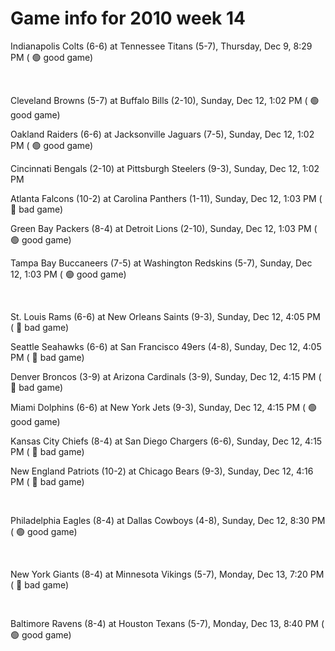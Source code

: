 # Game info for 2010 week 14

Indianapolis Colts (6-6) at Tennessee Titans (5-7), Thursday, Dec 9, 8:29 PM (	:green_circle: good game)


<br/>

Cleveland Browns (5-7) at Buffalo Bills (2-10), Sunday, Dec 12, 1:02 PM (	:green_circle: good game)

Oakland Raiders (6-6) at Jacksonville Jaguars (7-5), Sunday, Dec 12, 1:02 PM (	:green_circle: good game)

Cincinnati Bengals (2-10) at Pittsburgh Steelers (9-3), Sunday, Dec 12, 1:02 PM

Atlanta Falcons (10-2) at Carolina Panthers (1-11), Sunday, Dec 12, 1:03 PM (	:red_circle: bad game)

Green Bay Packers (8-4) at Detroit Lions (2-10), Sunday, Dec 12, 1:03 PM (	:green_circle: good game)

Tampa Bay Buccaneers (7-5) at Washington Redskins (5-7), Sunday, Dec 12, 1:03 PM (	:green_circle: good game)


<br/>

St. Louis Rams (6-6) at New Orleans Saints (9-3), Sunday, Dec 12, 4:05 PM (	:red_circle: bad game)

Seattle Seahawks (6-6) at San Francisco 49ers (4-8), Sunday, Dec 12, 4:05 PM (	:red_circle: bad game)

Denver Broncos (3-9) at Arizona Cardinals (3-9), Sunday, Dec 12, 4:15 PM (	:red_circle: bad game)

Miami Dolphins (6-6) at New York Jets (9-3), Sunday, Dec 12, 4:15 PM (	:green_circle: good game)

Kansas City Chiefs (8-4) at San Diego Chargers (6-6), Sunday, Dec 12, 4:15 PM (	:red_circle: bad game)

New England Patriots (10-2) at Chicago Bears (9-3), Sunday, Dec 12, 4:16 PM (	:red_circle: bad game)


<br/>

Philadelphia Eagles (8-4) at Dallas Cowboys (4-8), Sunday, Dec 12, 8:30 PM (	:green_circle: good game)


<br/>

New York Giants (8-4) at Minnesota Vikings (5-7), Monday, Dec 13, 7:20 PM (	:red_circle: bad game)


<br/>

Baltimore Ravens (8-4) at Houston Texans (5-7), Monday, Dec 13, 8:40 PM (	:green_circle: good game)

